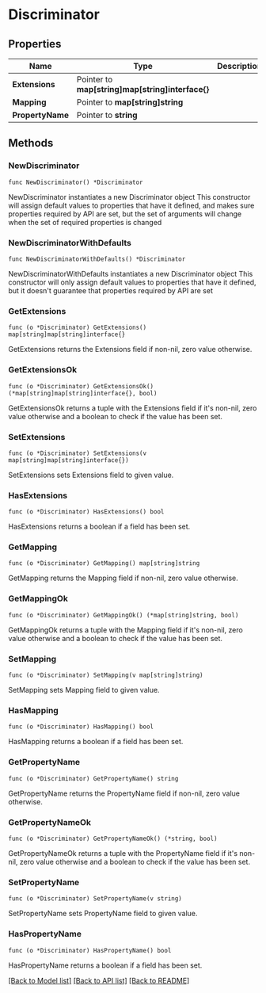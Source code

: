 # Discriminator

## Properties

Name | Type | Description | Notes
------------ | ------------- | ------------- | -------------
**Extensions** | Pointer to **map[string]map[string]interface{}** |  | [optional] 
**Mapping** | Pointer to **map[string]string** |  | [optional] 
**PropertyName** | Pointer to **string** |  | [optional] 

## Methods

### NewDiscriminator

`func NewDiscriminator() *Discriminator`

NewDiscriminator instantiates a new Discriminator object
This constructor will assign default values to properties that have it defined,
and makes sure properties required by API are set, but the set of arguments
will change when the set of required properties is changed

### NewDiscriminatorWithDefaults

`func NewDiscriminatorWithDefaults() *Discriminator`

NewDiscriminatorWithDefaults instantiates a new Discriminator object
This constructor will only assign default values to properties that have it defined,
but it doesn't guarantee that properties required by API are set

### GetExtensions

`func (o *Discriminator) GetExtensions() map[string]map[string]interface{}`

GetExtensions returns the Extensions field if non-nil, zero value otherwise.

### GetExtensionsOk

`func (o *Discriminator) GetExtensionsOk() (*map[string]map[string]interface{}, bool)`

GetExtensionsOk returns a tuple with the Extensions field if it's non-nil, zero value otherwise
and a boolean to check if the value has been set.

### SetExtensions

`func (o *Discriminator) SetExtensions(v map[string]map[string]interface{})`

SetExtensions sets Extensions field to given value.

### HasExtensions

`func (o *Discriminator) HasExtensions() bool`

HasExtensions returns a boolean if a field has been set.

### GetMapping

`func (o *Discriminator) GetMapping() map[string]string`

GetMapping returns the Mapping field if non-nil, zero value otherwise.

### GetMappingOk

`func (o *Discriminator) GetMappingOk() (*map[string]string, bool)`

GetMappingOk returns a tuple with the Mapping field if it's non-nil, zero value otherwise
and a boolean to check if the value has been set.

### SetMapping

`func (o *Discriminator) SetMapping(v map[string]string)`

SetMapping sets Mapping field to given value.

### HasMapping

`func (o *Discriminator) HasMapping() bool`

HasMapping returns a boolean if a field has been set.

### GetPropertyName

`func (o *Discriminator) GetPropertyName() string`

GetPropertyName returns the PropertyName field if non-nil, zero value otherwise.

### GetPropertyNameOk

`func (o *Discriminator) GetPropertyNameOk() (*string, bool)`

GetPropertyNameOk returns a tuple with the PropertyName field if it's non-nil, zero value otherwise
and a boolean to check if the value has been set.

### SetPropertyName

`func (o *Discriminator) SetPropertyName(v string)`

SetPropertyName sets PropertyName field to given value.

### HasPropertyName

`func (o *Discriminator) HasPropertyName() bool`

HasPropertyName returns a boolean if a field has been set.


[[Back to Model list]](../README.md#documentation-for-models) [[Back to API list]](../README.md#documentation-for-api-endpoints) [[Back to README]](../README.md)


